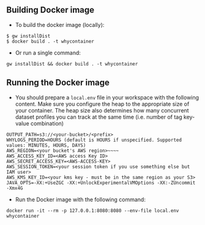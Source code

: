 ## Building Docker image
* To build the docker image (locally):

```
$ gw installDist
$ docker build . -t whycontainer
```

* Or run a single command:
```
gw installDist && docker build . -t whycontainer
```

## Running the Docker image

* You should prepare a `local.env` file in your workspace with the following content. Make sure you configure
the heap to the appropriate size of your container. The heap size also determines how many concurrent dataset profiles
you can track at the same time (i.e. number of tag key-value combination)
```
OUTPUT_PATH=s3://<your-bucket>/<prefix>
WHYLOGS_PERIOD=HOURS (default is HOURS if unspecified. Supported values: MINUTES, HOURS, DAYS)
AWS_REGION=<your bucket's AWS region>~~~~
AWS_ACCESS_KEY_ID=<AWS access Key ID>
AWS_SECRET_ACCESS_KEY=<AWS-ACCESS-KEY>
AWS_SESSION_TOKEN=<your session token if you use something else but IAM user>
AWS_KMS_KEY_ID=<your kms key - must be in the same region as your S3>
JAVA_OPTS=-XX:+UseZGC -XX:+UnlockExperimentalVMOptions -XX:-ZUncommit -Xmx4G
```

* Run the Docker image with the following command:
```
docker run -it --rm -p 127.0.0.1:8080:8080 --env-file local.env whycontainer
```